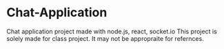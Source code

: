 # Chat-Application
Chat application project made with node.js, react, socket.io
This project is solely made for class project. It may not be appropraite for refernces. 

